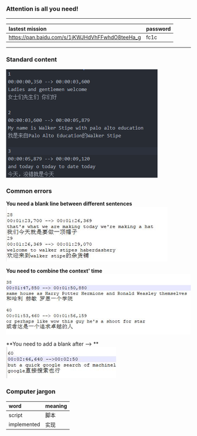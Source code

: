 ### Attention is all you need!

----------

lastest mission|password
:------|:-------
 https://pan.baidu.com/s/1jKWJHdVhFFwhdO8teeHa_g|fc1c

----------

### Standard content
![Right fromat](/Image/right.png)

### Common errors
>  
**You need  a blank line between different sentences**  
![Error image](/Image/error1.jpg)

>  
**You need to combine the context' time**  
![Error image](/Image/error3.jpg)

> 
**You need to add a blank after --> **  
![Right image](/Image/error4.jpg)


### Computer jargon

word | meaning
:----|:---
script|脚本
implemented|实现

